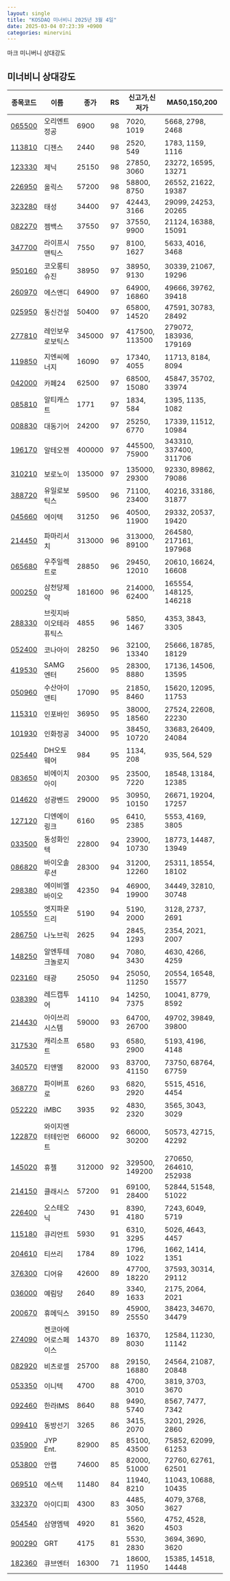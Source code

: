 ```yaml
---
layout: single
title: "KOSDAQ 미너비니 2025년 3월 4일"
date: 2025-03-04 07:23:39 +0900
categories: minervini
---
```

마크 미니버니 상대강도
## 미너비니 상대강도

|종목코드|이름|종가|RS|신고가,신저가|MA50,150,200|
|------|---|---|--|---------|------------|
|[065500](https://finance.daum.net/quotes/A065500)|오리엔트정공|6900|98|7020, 1019|5668, 2798, 2468|
|[113810](https://finance.daum.net/quotes/A113810)|디젠스|2440|98|2520, 549|1783, 1159, 1116|
|[123330](https://finance.daum.net/quotes/A123330)|제닉|25150|98|27850, 3060|23272, 16595, 13271|
|[226950](https://finance.daum.net/quotes/A226950)|올릭스|57200|98|58800, 8750|26552, 21622, 19387|
|[323280](https://finance.daum.net/quotes/A323280)|태성|34400|97|42443, 3166|29099, 24253, 20265|
|[082270](https://finance.daum.net/quotes/A082270)|젬백스|37550|97|37550, 9900|21124, 16388, 15091|
|[347700](https://finance.daum.net/quotes/A347700)|라이프시맨틱스|7550|97|8100, 1627|5633, 4016, 3468|
|[950160](https://finance.daum.net/quotes/A950160)|코오롱티슈진|38950|97|38950, 9130|30339, 21067, 19296|
|[260970](https://finance.daum.net/quotes/A260970)|에스앤디|64900|97|64900, 16860|49666, 39762, 39418|
|[025950](https://finance.daum.net/quotes/A025950)|동신건설|50400|97|65800, 14520|47591, 30783, 28492|
|[277810](https://finance.daum.net/quotes/A277810)|레인보우로보틱스|345000|97|417500, 113500|279072, 183936, 179169|
|[119850](https://finance.daum.net/quotes/A119850)|지엔씨에너지|16090|97|17340, 4055|11713, 8184, 8094|
|[042000](https://finance.daum.net/quotes/A042000)|카페24|62500|97|68500, 15080|45847, 35702, 33974|
|[085810](https://finance.daum.net/quotes/A085810)|알티캐스트|1771|97|1834, 584|1395, 1135, 1082|
|[008830](https://finance.daum.net/quotes/A008830)|대동기어|24200|97|25250, 6770|17339, 11512, 10984|
|[196170](https://finance.daum.net/quotes/A196170)|알테오젠|400000|97|445500, 75900|343310, 337400, 311706|
|[310210](https://finance.daum.net/quotes/A310210)|보로노이|135000|97|135000, 29300|92330, 89862, 79086|
|[388720](https://finance.daum.net/quotes/A388720)|유일로보틱스|59500|96|71100, 23400|40216, 33186, 31877|
|[045660](https://finance.daum.net/quotes/A045660)|에이텍|31250|96|40500, 11900|29332, 20537, 19420|
|[214450](https://finance.daum.net/quotes/A214450)|파마리서치|313000|96|313000, 89100|264580, 217161, 197968|
|[065680](https://finance.daum.net/quotes/A065680)|우주일렉트로|28850|96|29450, 12010|20610, 16624, 16608|
|[000250](https://finance.daum.net/quotes/A000250)|삼천당제약|181600|96|214000, 62400|165554, 148125, 146218|
|[288330](https://finance.daum.net/quotes/A288330)|브릿지바이오테라퓨틱스|4855|96|5850, 1467|4353, 3843, 3305|
|[052400](https://finance.daum.net/quotes/A052400)|코나아이|28250|96|32100, 13340|25666, 18785, 18129|
|[419530](https://finance.daum.net/quotes/A419530)|SAMG엔터|25600|95|28300, 8880|17136, 14506, 13595|
|[050960](https://finance.daum.net/quotes/A050960)|수산아이앤티|17090|95|21850, 8460|15620, 12095, 11753|
|[115310](https://finance.daum.net/quotes/A115310)|인포바인|36950|95|38000, 18560|27524, 22608, 22230|
|[101930](https://finance.daum.net/quotes/A101930)|인화정공|34000|95|38450, 10720|33683, 26409, 24084|
|[025440](https://finance.daum.net/quotes/A025440)|DH오토웨어|984|95|1134, 208|935, 564, 529|
|[083650](https://finance.daum.net/quotes/A083650)|비에이치아이|20300|95|23500, 7220|18548, 13184, 12385|
|[014620](https://finance.daum.net/quotes/A014620)|성광벤드|29000|95|30950, 10150|26671, 19204, 17257|
|[127120](https://finance.daum.net/quotes/A127120)|디엔에이링크|6160|95|6410, 2385|5553, 4169, 3805|
|[033500](https://finance.daum.net/quotes/A033500)|동성화인텍|22800|94|23900, 10730|18773, 14487, 13949|
|[086820](https://finance.daum.net/quotes/A086820)|바이오솔루션|28300|94|31200, 12260|25311, 18554, 18102|
|[298380](https://finance.daum.net/quotes/A298380)|에이비엘바이오|42350|94|46900, 19900|34449, 32810, 30748|
|[105550](https://finance.daum.net/quotes/A105550)|엣지파운드리|5190|94|5190, 2000|3128, 2737, 2691|
|[286750](https://finance.daum.net/quotes/A286750)|나노브릭|2625|94|2845, 1293|2354, 2021, 2007|
|[148250](https://finance.daum.net/quotes/A148250)|알엔투테크놀로지|7080|94|7080, 3430|4630, 4266, 4259|
|[023160](https://finance.daum.net/quotes/A023160)|태광|25050|94|25050, 11250|20554, 16548, 15577|
|[038390](https://finance.daum.net/quotes/A038390)|레드캡투어|14110|94|14250, 7375|10041, 8779, 8592|
|[214430](https://finance.daum.net/quotes/A214430)|아이쓰리시스템|59000|93|64700, 26700|49702, 39849, 39800|
|[317530](https://finance.daum.net/quotes/A317530)|캐리소프트|6580|93|6580, 2900|5193, 4196, 4148|
|[340570](https://finance.daum.net/quotes/A340570)|티앤엘|82000|93|83700, 41150|73750, 68764, 67759|
|[368770](https://finance.daum.net/quotes/A368770)|파이버프로|6260|93|6820, 2920|5515, 4516, 4454|
|[052220](https://finance.daum.net/quotes/A052220)|iMBC|3935|92|4830, 2320|3565, 3043, 3029|
|[122870](https://finance.daum.net/quotes/A122870)|와이지엔터테인먼트|66000|92|66000, 30200|50573, 42715, 42292|
|[145020](https://finance.daum.net/quotes/A145020)|휴젤|312000|92|329500, 149200|270650, 264610, 252938|
|[214150](https://finance.daum.net/quotes/A214150)|클래시스|57200|91|69100, 28400|52844, 51548, 51022|
|[226400](https://finance.daum.net/quotes/A226400)|오스테오닉|7430|91|8390, 4180|7243, 6049, 5719|
|[115180](https://finance.daum.net/quotes/A115180)|큐리언트|5930|91|6310, 3295|5026, 4643, 4457|
|[204610](https://finance.daum.net/quotes/A204610)|티쓰리|1784|89|1796, 1022|1662, 1414, 1351|
|[376300](https://finance.daum.net/quotes/A376300)|디어유|42600|89|47700, 18220|37593, 30314, 29112|
|[036000](https://finance.daum.net/quotes/A036000)|예림당|2640|89|3340, 1633|2175, 2064, 2021|
|[200670](https://finance.daum.net/quotes/A200670)|휴메딕스|39150|89|45900, 25550|38423, 34670, 34479|
|[274090](https://finance.daum.net/quotes/A274090)|켄코아에어로스페이스|14370|89|16370, 8030|12584, 11230, 11142|
|[082920](https://finance.daum.net/quotes/A082920)|비츠로셀|25700|88|29150, 16880|24564, 21087, 20848|
|[053350](https://finance.daum.net/quotes/A053350)|이니텍|4700|88|4700, 3010|3819, 3703, 3670|
|[092460](https://finance.daum.net/quotes/A092460)|한라IMS|8640|88|9490, 5740|8567, 7477, 7342|
|[099410](https://finance.daum.net/quotes/A099410)|동방선기|3265|86|3415, 2070|3201, 2926, 2860|
|[035900](https://finance.daum.net/quotes/A035900)|JYP Ent.|82900|85|85100, 43500|75852, 62099, 61253|
|[053800](https://finance.daum.net/quotes/A053800)|안랩|74600|85|82000, 51000|72760, 62761, 62501|
|[069510](https://finance.daum.net/quotes/A069510)|에스텍|11480|84|11940, 8210|11043, 10688, 10435|
|[332370](https://finance.daum.net/quotes/A332370)|아이디피|4300|83|4485, 3050|4079, 3768, 3627|
|[054540](https://finance.daum.net/quotes/A054540)|삼영엠텍|4920|81|5560, 3620|4752, 4528, 4503|
|[900290](https://finance.daum.net/quotes/A900290)|GRT|4175|81|5530, 2830|3694, 3690, 3620|
|[182360](https://finance.daum.net/quotes/A182360)|큐브엔터|16300|71|18600, 11950|15385, 14518, 14448|


